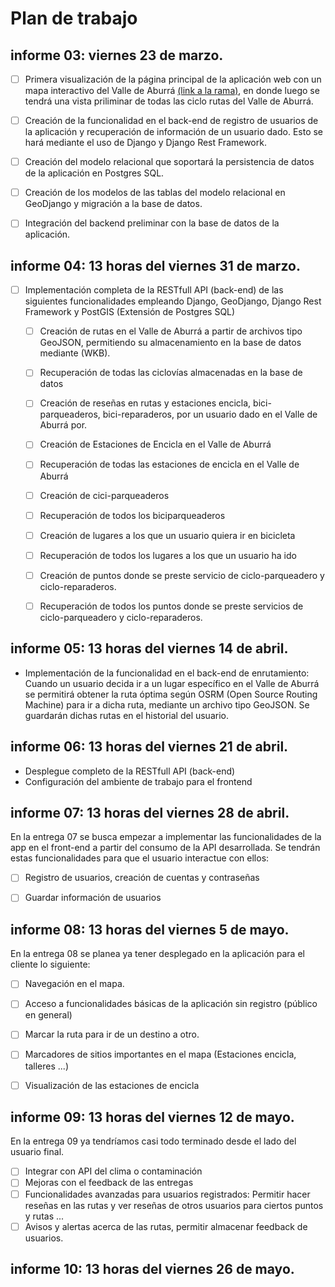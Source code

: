 # Plan de trabajo

## informe 03: viernes 23 de marzo.

- [ ]  Primera visualización de la página principal de la aplicación web con un mapa interactivo del Valle de Aburrá [(link a la rama)](https://github.com/andresaris1/ppi_01/tree/holaBiciMaps), en donde luego se tendrá una vista priliminar de todas las ciclo rutas del Valle de Aburrá.
- [ ] Creación de la funcionalidad en el back-end de registro de usuarios de la aplicación y recuperación de información de un usuario dado. Esto se hará mediante el uso de Django y Django Rest Framework.
- [ ] Creación del modelo relacional que soportará la persistencia de datos de la aplicación en Postgres SQL.
- [ ] Creación de los modelos de las tablas del modelo relacional en GeoDjango y migración a la base de datos.
- [ ] Integración del backend preliminar con la base de datos de la aplicación.
  

## informe 04: 13 horas del viernes 31 de marzo.
- [ ] Implementación completa de la RESTfull API (back-end)  de las siguientes funcionalidades empleando Django, GeoDjango, Django Rest Framework y PostGIS (Extensión de Postgres SQL)
     - [ ] Creación de rutas en el Valle de Aburrá a partir de archivos tipo GeoJSON, permitiendo su almacenamiento en la base de datos mediante (WKB).
     - [ ] Recuperación de todas las ciclovías almacenadas en la base de datos
     - [ ] Creación de reseñas en rutas y estaciones encicla, bici-parqueaderos, bici-reparaderos, por un usuario dado  en el Valle de Aburrá por.
     - [ ] Creación de Estaciones de Encicla en el Valle de Aburrá
     - [ ] Recuperación de todas las estaciones de encicla en el Valle de Aburrá
     - [ ] Creación de cici-parqueaderos 
     - [ ] Recuperación de todos los biciparqueaderos
     - [ ] Creación de lugares a los que un usuario quiera ir en bicicleta 
     - [ ] Recuperación de todos los lugares a los que un usuario ha ido
     - [ ] Creación de puntos donde se preste servicio de ciclo-parqueadero y ciclo-reparaderos.
     - [ ] Recuperación de todos los puntos donde se preste servicios de ciclo-parqueadero y ciclo-reparaderos.
  


## informe 05: 13 horas del viernes 14 de abril.
- Implementación de la funcionalidad en el back-end de enrutamiento: Cuando un usuario  decida ir a un lugar específico en el Valle de Aburrá se permitirá obtener la ruta óptima según OSRM (Open Source Routing Machine) para ir a dicha ruta, mediante un archivo tipo GeoJSON. Se guardarán dichas rutas en el historial del usuario.
  
  

## informe 06: 13 horas del viernes 21 de abril.
- Desplegue completo de la RESTfull API (back-end)
- Configuración del ambiente de trabajo para el frontend 
  
  

## informe 07: 13 horas del viernes 28 de abril.
En la entrega 07 se busca empezar a implementar las funcionalidades de la app en el front-end a partir del consumo de la API desarrollada. Se tendrán estas funcionalidades para que el usuario interactue con ellos:
- [ ] Registro de usuarios, creación de cuentas y contraseñas
- [ ] Guardar información de usuarios


## informe 08: 13 horas del viernes 5 de mayo.
En la entrega 08 se planea ya tener desplegado en la aplicación para el cliente lo siguiente: 
- [ ] Navegación en el mapa.
- [ ] Acceso a funcionalidades básicas de la aplicación sin registro (público en general)
- [ ] Marcar la ruta para ir de un destino a otro.
- [ ] Marcadores de sitios importantes en el mapa (Estaciones encicla, talleres ...)
- [ ] Visualización de las estaciones de encicla

  
  
## informe 09: 13 horas del viernes 12 de mayo.
En la entrega 09 ya tendríamos casi todo terminado desde el lado del usuario final.
- [ ] Integrar con API del clima o contaminación
- [ ] Mejoras con el feedback de las entregas
- [ ] Funcionalidades avanzadas para usuarios registrados: Permitir hacer reseñas en las rutas y ver reseñas de otros usuarios para ciertos puntos y rutas ...
- [ ] Avisos y alertas acerca de las rutas, permitir almacenar feedback de usuarios.

## informe 10: 13 horas del viernes 26 de mayo.